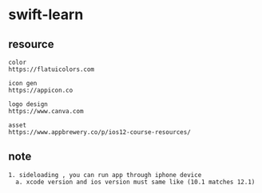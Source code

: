 # swift-learn

## resource
```
color
https://flatuicolors.com

icon gen
https://appicon.co

logo design
https://www.canva.com

asset
https://www.appbrewery.co/p/ios12-course-resources/
```

## note
```
1. sideloading , you can run app through iphone device
  a. xcode version and ios version must same like (10.1 matches 12.1)

```
